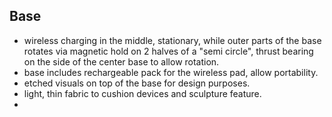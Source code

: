 ## Base
- wireless charging in the middle, stationary, while outer parts of the base rotates via magnetic hold on 2 halves of a "semi circle", thrust bearing on the side of the center base to allow rotation.
- base includes rechargeable pack for the wireless pad, allow portability.
- etched visuals on top of the base for design purposes.
- light, thin fabric to cushion devices and sculpture feature.
- 